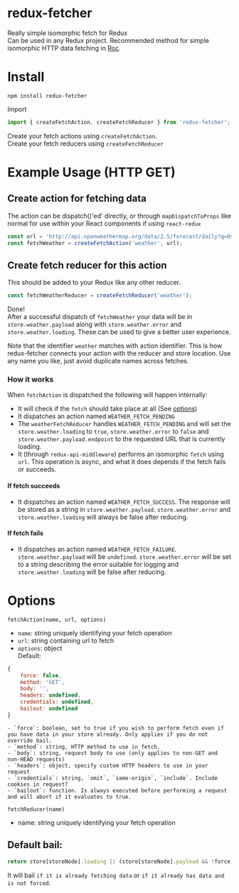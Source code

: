 # redux-fetcher
Really simple isomorphic fetch for Redux  
Can be used in any Redux project.
Recommended method for simple isomorphic HTTP data fetching in [Roc](https://github.com/vgno/roc-web-react).

# Install
```
npm install redux-fetcher
```

Import
```js
import { createFetchAction, createFetchReducer } from 'redux-fetcher';
```

Create your fetch actions using `createFetchAction`.  
Create your fetch reducers using `createFetchReducer`

# Example Usage (HTTP GET)

## Create action for fetching data
The action can be dispatch()'ed' directly, or through `mapDispatchToProps` like normal for use within your React components if using `react-redux`
```js
const url = 'http://api.openweathermap.org/data/2.5/forecast/daily?q=Oslo&appid=2de143494c0b295cca9337e1e96b00e0';
const fetchWeather = createFetchAction('weather', url);
```


## Create fetch reducer for this action
This should be added to your Redux like any other reducer.
```js
const fetchWeatherReducer = createFetchReducer('weather');
```

Done!  
After a successful dispatch of `fetchWeather` your data will be in `store.weather.payload` along with `store.weather.error` and `store.weather.loading`. These can be used to give a better user experience.

Note that the identifier `weather` matches with action identifier. This is how redux-fetcher connects your action with the reducer and store location. Use any name you like, just avoid duplicate names across fetches.

### How it works
When `fetchAction` is dispatched the following will happen internally:
- It will check if the `fetch` should take place at all (See [options](#Options))
- It dispatches an action named `WEATHER_FETCH_PENDING`
- The `weatherFetchReducer` handles `WEATHER_FETCH_PENDING` and will set the `store.weather.loading` to `true`, `store.weather.error` to `false` and `store.weather.payload.endpoint` to the requested URL that is currently loading.
- It (through `redux-api-middleware`) performs an isomorphic `fetch` using `url`. This operation is async, and what it does depends if the fetch fails or succeeds.

#### If fetch succeeds
- It dispatches an action named `WEATHER_FETCH_SUCCESS`. The response will be stored as a string in `store.weather.payload`. `store.weather.error` and `store.weather.loading` will always be false after reducing.

#### If fetch fails
- It dispatches an action named `WEATHER_FETCH_FAILURE`. `store.weather.payload` will be `undefined`. `store.weather.error` will be set to a string describing the error suitable for logging and `store.weather.loading` will be false after reducing.

# Options
`fetchAction(name, url, options)`  
- `name`: string uniquely identifying your fetch operation
- `url`: string containing url to fetch
- `options`: object  
Default:
```js
{
    force: false,
    method: 'GET',
    body: '',
    headers: undefined,
    credentials: undefined,
    bailout: undefined
}
```
    - `force`: boolean, set to true if you wish to perform fetch even if you have data in your store already. Only applies if you do not override bail.
    - `method`: string, HTTP method to use in fetch.
    - `body`: string, request body to use (only applies to non-GET and non-HEAD requests)
    - `headers`: object, specify custom HTTP headers to use in your request
    - `credentials`: string, `omit`, `same-origin`, `include`. Include cookies in request?
    - `bailout`: function. Is always executed before performing a request and will abort if it evaluates to true.

`fetchReducer(name)`  
- name: string uniquely identifying your fetch operation

## Default bail:
```js
return store[storeNode].loading || (store[storeNode].payload && !force);
```
It will bail `if it is already fetching data` or `if it already has data and is not forced`.
